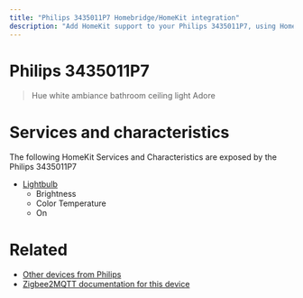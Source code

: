```yaml
---
title: "Philips 3435011P7 Homebridge/HomeKit integration"
description: "Add HomeKit support to your Philips 3435011P7, using Homebridge, Zigbee2MQTT and homebridge-z2m."
---
```

<!---
This file has been GENERATED using src/docgen/docgen.ts
DO NOT EDIT THIS FILE MANUALLY!
-->
# Philips 3435011P7
> Hue white ambiance bathroom ceiling light Adore


# Services and characteristics
The following HomeKit Services and Characteristics are exposed by
the Philips 3435011P7

* [Lightbulb](../../light.md)
  * Brightness
  * Color Temperature
  * On


# Related
* [Other devices from Philips](../index.md#philips)
* [Zigbee2MQTT documentation for this device](https://www.zigbee2mqtt.io/devices/3435011P7.html)